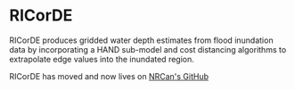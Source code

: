# RICorDE

RICorDE produces gridded water depth estimates from flood inundation data by incorporating a HAND sub-model and cost distancing algorithms to extrapolate edge values into the inundated region. 

RICorDE has moved and now lives on [NRCan's GitHub ](https://github.com/NRCan/RICorDE/tree/main)
